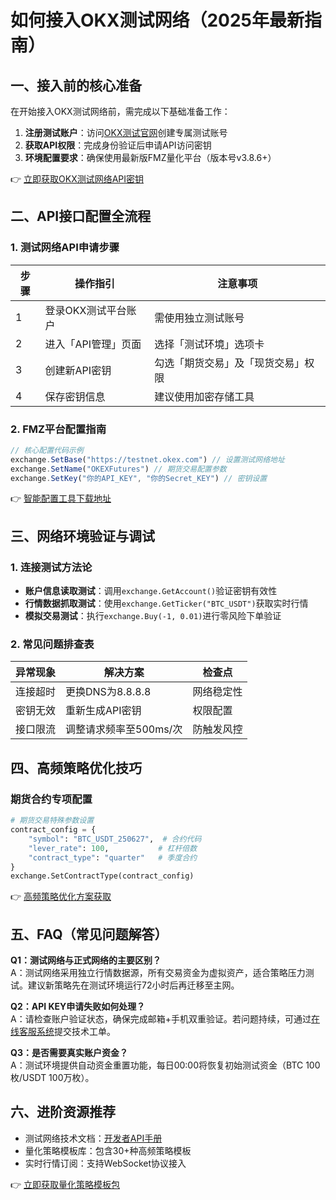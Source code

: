 # 如何接入OKX测试网络（2025年最新指南）

## 一、接入前的核心准备
在开始接入OKX测试网络前，需完成以下基础准备工作：
1. **注册测试账户**：访问[OKX测试官网](https://bit.ly/okx_welcome)创建专属测试账号
2. **获取API权限**：完成身份验证后申请API访问密钥
3. **环境配置要求**：确保使用最新版FMZ量化平台（版本号v3.8.6+）

👉 [立即获取OKX测试网络API密钥](https://bit.ly/okx_welcome)

## 二、API接口配置全流程
### 1. 测试网络API申请步骤
| 步骤 | 操作指引 | 注意事项 |
|------|----------|----------|
| 1    | 登录OKX测试平台账户 | 需使用独立测试账号 |
| 2    | 进入「API管理」页面 | 选择「测试环境」选项卡 |
| 3    | 创建新API密钥 | 勾选「期货交易」及「现货交易」权限 |
| 4    | 保存密钥信息 | 建议使用加密存储工具 |

### 2. FMZ平台配置指南
```javascript
// 核心配置代码示例
exchange.SetBase("https://testnet.okex.com") // 设置测试网络地址
exchange.SetName("OKEXFutures") // 期货交易配置参数
exchange.SetKey("你的API_KEY", "你的Secret_KEY") // 密钥设置
```

👉 [智能配置工具下载地址](https://bit.ly/okx_welcome)

## 三、网络环境验证与调试
### 1. 连接测试方法论
- **账户信息读取测试**：调用`exchange.GetAccount()`验证密钥有效性
- **行情数据抓取测试**：使用`exchange.GetTicker("BTC_USDT")`获取实时行情
- **模拟交易测试**：执行`exchange.Buy(-1, 0.01)`进行零风险下单验证

### 2. 常见问题排查表
| 异常现象 | 解决方案 | 检查点 |
|----------|----------|--------|
| 连接超时 | 更换DNS为8.8.8.8 | 网络稳定性 |
| 密钥无效 | 重新生成API密钥 | 权限配置 |
| 接口限流 | 调整请求频率至500ms/次 | 防触发风控 |

## 四、高频策略优化技巧
### 期货合约专项配置
```python
# 期货交易特殊参数设置
contract_config = {
    "symbol": "BTC_USDT_250627",  # 合约代码
    "lever_rate": 100,           # 杠杆倍数
    "contract_type": "quarter"   # 季度合约
}
exchange.SetContractType(contract_config)
```

👉 [高频策略优化方案获取](https://bit.ly/okx_welcome)

## 五、FAQ（常见问题解答）
**Q1：测试网络与正式网络的主要区别？**  
A：测试网络采用独立行情数据源，所有交易资金为虚拟资产，适合策略压力测试。建议新策略先在测试环境运行72小时后再迁移至主网。

**Q2：API KEY申请失败如何处理？**  
A：请检查账户验证状态，确保完成邮箱+手机双重验证。若问题持续，可通过[在线客服系统](https://bit.ly/okx_welcome)提交技术工单。

**Q3：是否需要真实账户资金？**  
A：测试环境提供自动资金重置功能，每日00:00将恢复初始测试资金（BTC 100枚/USDT 100万枚）。

## 六、进阶资源推荐
- 测试网络技术文档：[开发者API手册](https://bit.ly/okx_welcome)
- 量化策略模板库：包含30+种高频策略模板
- 实时行情订阅：支持WebSocket协议接入

👉 [立即获取量化策略模板包](https://bit.ly/okx_welcome)